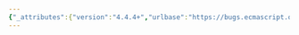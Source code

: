 ```yaml
---
{"_attributes":{"version":"4.4.4+","urlbase":"https://bugs.ecmascript.org/","maintainer":"dherman@mozilla.com"},"bug":{"bug_id":888,"creation_ts":"2012-11-01 11:34:00 -0700","short_desc":"8.12.3: \"the result calling\"","delta_ts":"2012-11-23 09:45:49 -0800","product":"Draft for 6th Edition","component":"editorial issue","version":"Rev 11: October 26, 2012 Draft","rep_platform":"All","op_sys":"All","bug_status":"RESOLVED","resolution":"FIXED","priority":"Normal","bug_severity":"enhancement","everconfirmed":true,"reporter":{"uid":"jmdyck","name":"Michael Dyck"},"assigned_to":{"uid":"allen","name":"Allen Wirfs-Brock"},"long_desc":[{"commentid":2347,"comment_count":0,"who":{"uid":"jmdyck","name":"Michael Dyck"},"bug_when":"2012-11-01 11:34:18 -0700","thetext":"In 8.12.3 \"[[Get]] (P [, accessorThisValue] )\",\nstep 7 says:\n    Return the result calling the [[Call]] internal method of getter ...\n\nAfter \"result\", insert \"of\"."},{"commentid":2379,"comment_count":1,"who":{"uid":"allen","name":"Allen Wirfs-Brock"},"bug_when":"2012-11-01 18:15:32 -0700","thetext":"corrected in rev 12 editor's draft"},{"commentid":2678,"comment_count":2,"who":{"uid":"allen","name":"Allen Wirfs-Brock"},"bug_when":"2012-11-23 09:45:49 -0800","thetext":"corrected in rev 12, Nov. 22, 2012 draft"}]}}
---
```

